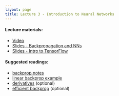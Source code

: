 ```yaml
---
layout: page
title: Lecture 3 - Introduction to Neural Networks
---
```


#### Lecture materials:
- [Video](https://www.youtube.com/watch?v=pxGgqrxioz0)
- [Slides - Backpropagation and NNs](https://drive.google.com/file/d/1pbxumQuNOz8OQFBO9th2NjSqvDnxtG7b/view?usp=sharing)
- [Slides - Intro to TensorFlow](https://drive.google.com/open?id=1bAsuuJuBiBTYbPsCmZSbCFu9lGWcxQoV)

#### Suggested readings:
- [backprop notes](https://deep-learning-su.github.io/optimization-2/)
- [linear backprop example](http://cs231n.stanford.edu/handouts/linear-backprop.pdf)
- [derivatives](http://cs231n.stanford.edu/handouts/derivatives.pdf) (optional)
- [efficient backprop](http://yann.lecun.com/exdb/publis/pdf/lecun-98b.pdf) (optional)
